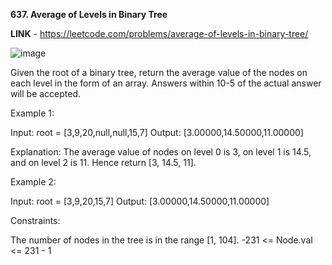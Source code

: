**637. Average of Levels in Binary Tree**

**LINK** - https://leetcode.com/problems/average-of-levels-in-binary-tree/

![image](https://user-images.githubusercontent.com/92528845/188328491-005b4387-43c0-4c3e-8645-1ce4f4a433e8.png)


Given the root of a binary tree, return the average value of the nodes on each level in the form of an array. Answers within 10-5 of the actual answer will be accepted.
 

Example 1:

Input: root = [3,9,20,null,null,15,7]
Output: [3.00000,14.50000,11.00000]

Explanation: The average value of nodes on level 0 is 3, on level 1 is 14.5, and on level 2 is 11.
Hence return [3, 14.5, 11].


Example 2:

Input: root = [3,9,20,15,7]
Output: [3.00000,14.50000,11.00000]
 
 
Constraints:

The number of nodes in the tree is in the range [1, 104].
-231 <= Node.val <= 231 - 1
